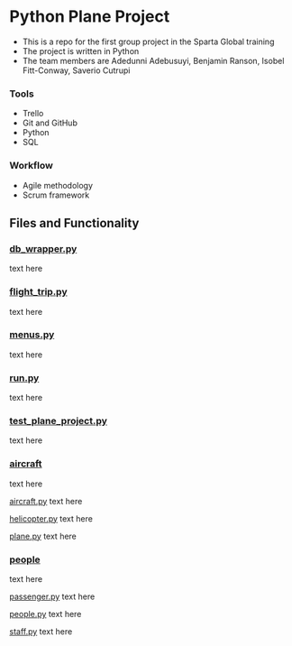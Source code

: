 # Python Plane Project
- This is a repo for the first group project in the Sparta Global training
- The project is written in Python
- The team members are Adedunni Adebusuyi, Benjamin Ranson, Isobel Fitt-Conway, Saverio Cutrupi

### Tools
- Trello
- Git and GitHub
- Python
- SQL

### Workflow
- Agile methodology
- Scrum framework

## Files and Functionality
### [db_wrapper.py](db_wrapper.py)
text here

### [flight_trip.py](flight_trip.py)
text here

### [menus.py](menus.py)
text here

### [run.py](run.py)
text here

### [test_plane_project.py](test_plane_project.py)
text here

### [aircraft](./aircraft)
text here

[aircraft.py](./aircraft/aircraft.py)
text here

[helicopter.py](./aircraft/helicopter.py)
text here

[plane.py](./aircraft/plane.py)
text here

### [people](./people)
text here

[passenger.py](./people/passenger.py)
text here

[people.py](./people/people.py)
text here

[staff.py](./people/staff.py)
text here